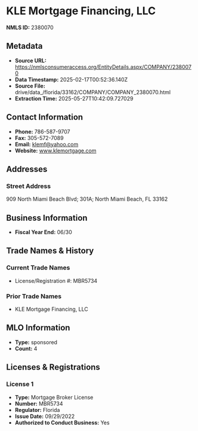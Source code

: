 # KLE Mortgage Financing, LLC

**NMLS ID:** 2380070

## Metadata
- **Source URL:** https://nmlsconsumeraccess.org/EntityDetails.aspx/COMPANY/2380070
- **Data Timestamp:** 2025-02-17T00:52:36.140Z
- **Source File:** drive/data_/florida/33162/COMPANY/COMPANY_2380070.html
- **Extraction Time:** 2025-05-27T10:42:09.727029

## Contact Information
- **Phone:** 786-587-9707
- **Fax:** 305-572-7089
- **Email:** klemf@yahoo.com
- **Website:** www.klemortgage.com

## Addresses
### Street Address
909 North Miami Beach Blvd; 301A; North Miami Beach, FL 33162

## Business Information
- **Fiscal Year End:** 06/30

## Trade Names & History
### Current Trade Names
- License/Registration #: MBR5734

### Prior Trade Names
- KLE Mortgage Financing, LLC

## MLO Information
- **Type:** sponsored
- **Count:** 4

## Licenses & Registrations

### License 1
- **Type:** Mortgage Broker License
- **Number:** MBR5734
- **Regulator:** Florida
- **Issue Date:** 09/29/2022
- **Authorized to Conduct Business:** Yes
